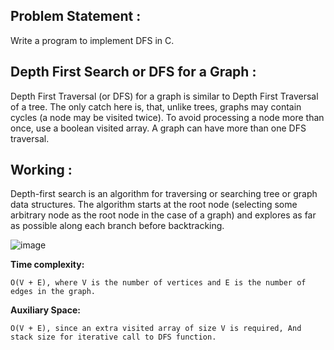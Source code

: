 ## Problem Statement :
Write a program to implement DFS in C.

## Depth First Search or DFS for a Graph :
Depth First Traversal (or DFS) for a graph is similar to Depth First Traversal of a tree. The only catch here is, that, unlike trees, graphs may contain cycles (a node may be visited twice). To avoid processing a node more than once, use a boolean visited array. A graph can have more than one DFS traversal.

## Working :
Depth-first search is an algorithm for traversing or searching tree or graph data structures. The algorithm starts at the root node (selecting some arbitrary node as the root node in the case of a graph) and explores as far as possible along each branch before backtracking.

![image](https://github.com/psychomita/PCC-CSBS391/assets/133328192/028a1eba-42d2-4216-9127-62c11daa4d4c)

**Time complexity:** 

    O(V + E), where V is the number of vertices and E is the number of edges in the graph.
**Auxiliary Space:** 

    O(V + E), since an extra visited array of size V is required, And stack size for iterative call to DFS function.
